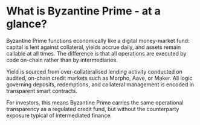# What is Byzantine Prime - at a glance?

Byzantine Prime functions economically like a digital money-market fund: capital is lent against collateral, yields accrue daily, and assets remain callable at all times. The difference is that all operations are executed by code on-chain rather than by intermediaries.

Yield is sourced from over-collateralised lending activity conducted on audited, on-chain credit markets such as Morpho, Aave, or Maker. All logic governing deposits, redemptions, and collateral management is encoded in transparent smart contracts.

For investors, this means Byzantine Prime carries the same operational transparency as a regulated credit fund, but without the counterparty exposure typical of intermediated finance.
